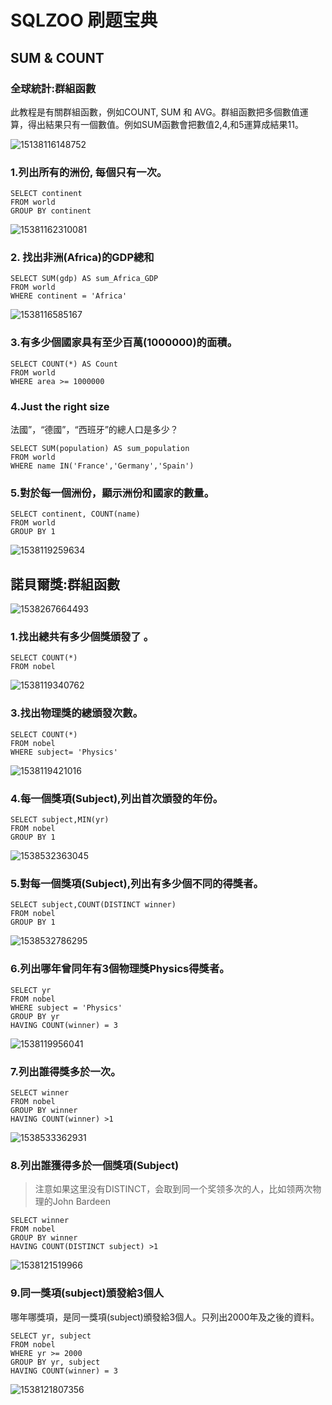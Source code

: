 # SQLZOO 刷题宝典

## SUM & COUNT

### 全球統計:群組函數

此教程是有關群組函數，例如COUNT, SUM 和 AVG。群組函數把多個數值運算，得出結果只有一個數值。例如SUM函數會把數值2,4,和5運算成結果11。

![15138116148752](E:\数据分析\数据分析\习题\SQL\assets\1538529236166.png)

### 1.列出所有的洲份, 每個只有一次。 

```plsql
SELECT continent 
FROM world
GROUP BY continent
```

![15381162310081](E:\数据分析\数据分析\习题\SQL\assets\1538529490436.png)

### 2. 找出非洲(Africa)的GDP總和 

```plsql
SELECT SUM(gdp) AS sum_Africa_GDP
FROM world
WHERE continent = 'Africa'
```

![1538116585167](E:\数据分析\数据分析\习题\SQL\assets\1538529673744.png)

### 3.有多少個國家具有至少百萬(1000000)的面積。 

```plsql
SELECT COUNT(*) AS Count
FROM world
WHERE area >= 1000000
```

### 4.Just the right size

法國”，“德國”，“西班牙”的總人口是多少？ 

```plsql
SELECT SUM(population) AS sum_population
FROM world
WHERE name IN('France','Germany','Spain')
```

### 5.對於每一個洲份，顯示洲份和國家的數量。  

```plsql
SELECT continent, COUNT(name)
FROM world
GROUP BY 1
```

![1538119259634](E:\数据分析\数据分析\习题\SQL\assets\1538530324033.png)

## 諾貝爾獎:群組函數

![1538267664493](E:\数据分析\数据分析\习题\SQL\assets\1538267664493.png)

### 1.找出總共有多少個獎頒發了 。 

```plsql
SELECT COUNT(*)
FROM nobel
```

![1538119340762](E:\数据分析\数据分析\习题\SQL\assets\1538531892259.png)

### 3.找出物理獎的總頒發次數。  

```plsql
SELECT COUNT(*) 
FROM nobel
WHERE subject= 'Physics'
```

![1538119421016](E:\数据分析\数据分析\习题\SQL\assets\1538119421016.png)

### 4.每一個獎項(Subject),列出首次頒發的年份。  

```plsql
SELECT subject,MIN(yr) 
FROM nobel
GROUP BY 1
```

![1538532363045](E:\数据分析\数据分析\习题\SQL\assets\1538532363045.png)

### 5.對每一個獎項(Subject),列出有多少個不同的得獎者。  

```plsql
SELECT subject,COUNT(DISTINCT winner) 
FROM nobel
GROUP BY 1
```

![1538532786295](E:\数据分析\数据分析\习题\SQL\assets\1538532786295.png)

### 6.列出哪年曾同年有3個物理獎Physics得獎者。  

```plsql
SELECT yr
FROM nobel
WHERE subject = 'Physics'
GROUP BY yr
HAVING COUNT(winner) = 3
```

![1538119956041](E:\数据分析\数据分析\习题\SQL\assets\1538533096642.png)

### 7.列出誰得獎多於一次。 

```plsql
SELECT winner
FROM nobel
GROUP BY winner
HAVING COUNT(winner) >1
```

![1538533362931](E:\数据分析\数据分析\习题\SQL\assets\1538533362931.png)

### 8.列出誰獲得多於一個獎項(Subject)  

> 注意如果这里没有DISTINCT，会取到同一个奖领多次的人，比如领两次物理的John Bardeen 

```plsql
SELECT winner
FROM nobel
GROUP BY winner
HAVING COUNT(DISTINCT subject) >1
```

![1538121519966](E:\数据分析\数据分析\习题\SQL\assets\1538533611193.png)

### 9.同一獎項(subject)頒發給3個人  

哪年哪獎項，是同一獎項(subject)頒發給3個人。只列出2000年及之後的資料。

```plsql
SELECT yr, subject
FROM nobel
WHERE yr >= 2000
GROUP BY yr, subject 
HAVING COUNT(winner) = 3
```

![1538121807356](E:\数据分析\数据分析\习题\SQL\assets\1538533804167.png)
